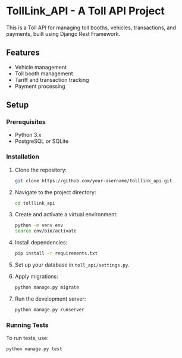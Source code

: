 # TollLink_API - A Toll API Project

This is a Toll API for managing toll booths, vehicles, transactions, and payments, built using Django Rest Framework.

## Features

- Vehicle management
- Toll booth management
- Tariff and transaction tracking
- Payment processing

## Setup

### Prerequisites

- Python 3.x
- PostgreSQL or SQLite

### Installation

1. Clone the repository:

    ```bash
    git clone https://github.com/your-username/tolllink_api.git
    ```

2. Navigate to the project directory:

    ```bash
    cd tolllink_api
    ```

3. Create and activate a virtual environment:

    ```bash
    python -m venv env
    source env/bin/activate
    ```

4. Install dependencies:

    ```bash
    pip install -r requirements.txt
    ```

5. Set up your database in `toll_api/settings.py`.

6. Apply migrations:

    ```bash
    python manage.py migrate
    ```

7. Run the development server:

    ```bash
    python manage.py runserver
    ```

### Running Tests

To run tests, use:

```bash
python manage.py test
